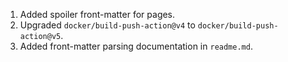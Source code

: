 1. Added spoiler front-matter for pages.
2. Upgraded `docker/build-push-action@v4` to `docker/build-push-action@v5`.
3. Added front-matter parsing documentation in `readme.md`.
